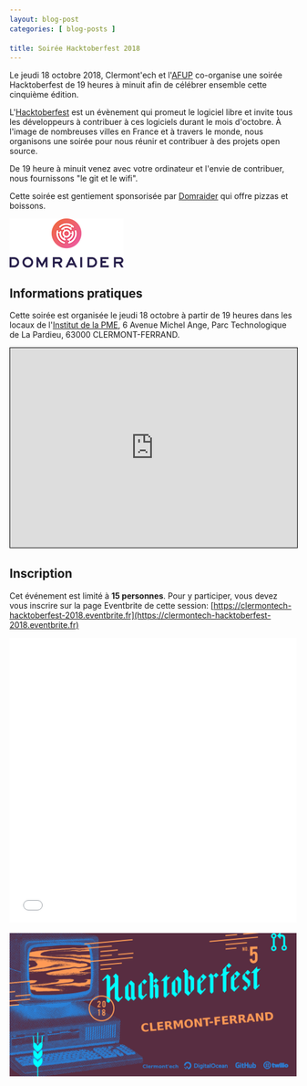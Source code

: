 ```yaml
---
layout: blog-post
categories: [ blog-posts ]

title: Soirée Hacktoberfest 2018
---
```


Le jeudi 18 octobre 2018, Clermont'ech et l'[AFUP](https://afup.org) co-organise
une soirée Hacktoberfest de 19 heures à minuit afin de célébrer ensemble cette 
cinquième édition.

L'[Hacktoberfest](https://hacktoberfest.digitalocean.com/) est un évènement qui
promeut le logiciel libre et invite tous les développeurs à contribuer à ces
logiciels durant le mois d'octobre. À l'image de nombreuses villes en France et
à travers le monde, nous organisons une soirée pour nous réunir et contribuer à
des projets open source.

De 19 heure à minuit venez avec votre ordinateur et l'envie de contribuer, nous
fournissons "le git et le wifi".

Cette soirée est gentiement sponsorisée par [Domraider](https://www.domraider.com/)
qui offre pizzas et boissons.

![Logo Domraider](/images/sponsors/domraider.png)

## Informations pratiques

Cette soirée est organisée le jeudi 18 octobre à partir de 19 heures dans les
locaux de l'[Institut de la PME](https://www.institutdelapme.com/), 6 Avenue 
Michel Ange, Parc Technologique de La Pardieu, 63000 CLERMONT-FERRAND.

<iframe width="100%" height="350" frameborder="0" scrolling="no" marginheight="0" marginwidth="0" src="https://www.openstreetmap.org/export/embed.html?bbox=3.1290328502655034%2C45.75973892521535%2C3.133512139320374%2C45.7614342911551&amp;layer=mapnik&amp;marker=45.76058661462464%2C3.1312724947929382" style="border: 1px solid black"></iframe>

## Inscription

Cet événement est limité à **15 personnes**.  Pour y participer, vous devez vous
inscrire sur la page Eventbrite de cette session: [https://clermontech-hacktoberfest-2018.eventbrite.fr](https://clermontech-hacktoberfest-2018.eventbrite.fr)

<iframe src="//eventbrite.fr/tickets-external?eid=50979733756&ref=etckt" frameborder="0" height="500" width="100%" vspace="0" hspace="0" marginheight="5" marginwidth="5" scrolling="auto" allowtransparency="true"></iframe>

![](/images/blog-posts/hacktoberfest_2018.png)
